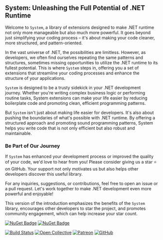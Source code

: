 ## System: Unleashing the Full Potential of .NET Runtime

Welcome to `System`, a library of extensions designed to make .NET runtime not only more manageable but also much more
powerful.
It goes beyond just simplifying your coding process – it's about making your code cleaner, more structured, and
pattern-oriented.

In the vast universe of .NET, the possibilities are limitless.
However, as developers, we often find ourselves repeating the same patterns and structures, sometimes missing
opportunities to utilize the .NET runtime to its fullest potential.
This is where `System` steps in, offering you a set of extensions that streamline your coding processes and enhance the
structure of your applications.

`System` is designed to be a trusty sidekick in your .NET development journey.
Whether you're writing complex business logic or performing routine tasks, System extensions can make your life easier
by reducing boilerplate code and promoting clean, efficient programming patterns.

But `System` isn't just about making life easier for developers. It's also about pushing the boundaries of what's
possible with .NET runtime.
By offering a structured approach and promoting sound programming patterns, System helps you write code that is not only
efficient but also robust and maintainable.

### Be Part of Our Journey

If `System` has enhanced your development process or improved the quality of your code, we'd love to hear from you!
Please consider giving us a star ⭐ on GitHub.
Your support not only motivates us but also helps other developers discover this useful library.

For any inquiries, suggestions, or contributions, feel free to open an issue or a pull request.
Let's work together to make .NET development even more powerful and enjoyable!

This version of the introduction emphasizes the benefits of the `System` library, encourages other developers to star
the project,
and promotes community engagement, which can help increase your star count.

[![NuGet Badge](https://buildstats.info/nuget/wangkanai.system)](https://www.nuget.org/packages/wangkanai.system)
[![NuGet Badge](https://buildstats.info/nuget/wangkanai.system?includePreReleases=true)](https://www.nuget.org/packages/wangkanai.system)

[![Build Status](https://dev.azure.com/wangkanai/GitHub/_apis/build/status/wangkanai?branchName=main)](https://dev.azure.com/wangkanai/GitHub/_build/latest?definitionId=20&branchName=main)
[![Open Collective](https://img.shields.io/badge/open%20collective-support%20me-3385FF.svg)](https://opencollective.com/wangkanai)
[![Patreon](https://img.shields.io/badge/patreon-support%20me-d9643a.svg)](https://www.patreon.com/wangkanai)
[![GitHub](https://img.shields.io/github/license/wangkanai/wangkanai)](https://github.com/wangkanai/wangkanai/blob/main/LICENSE)

